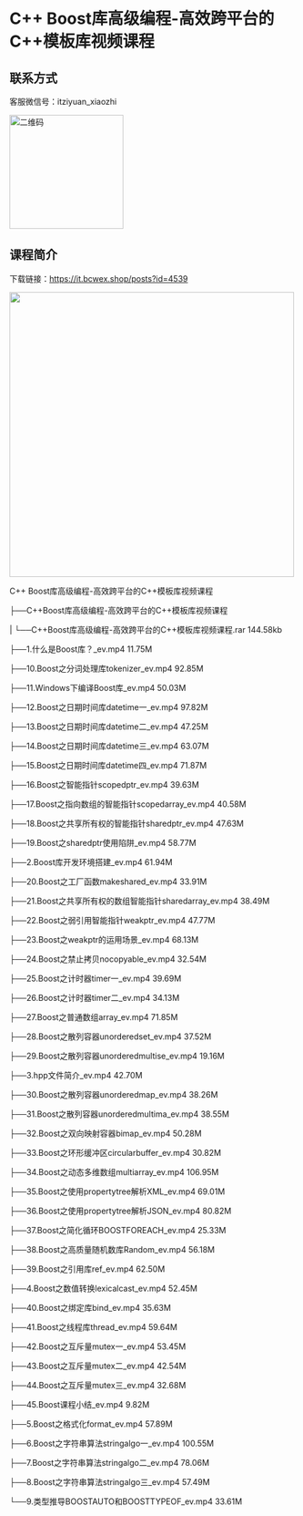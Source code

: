 # C++ Boost库高级编程-高效跨平台的C++模板库视频课程

## 联系方式

客服微信号：itziyuan_xiaozhi

<img src="https://ziyuanyun.oss-cn-guangzhou.aliyuncs.com/common/20240614073449/666b82192834a.jpg" width="200" height="200" alt="二维码">

## 课程简介

下载链接：https://it.bcwex.shop/posts?id=4539

<img src="https://ziyuanyun.oss-cn-guangzhou.aliyuncs.com/yun/20241027073018/671d7b8a45902.jpg" width="500" alt="">

  

 C++ Boost库高级编程-高效跨平台的C++模板库视频课程

 ├──C++Boost库高级编程-高效跨平台的C++模板库视频课程

 | └──C++Boost库高级编程-高效跨平台的C++模板库视频课程.rar 144.58kb

 ├──1.什么是Boost库？_ev.mp4 11.75M

 ├──10.Boost之分词处理库tokenizer_ev.mp4 92.85M

 ├──11.Windows下编译Boost库_ev.mp4 50.03M

 ├──12.Boost之日期时间库datetime一_ev.mp4 97.82M

 ├──13.Boost之日期时间库datetime二_ev.mp4 47.25M

 ├──14.Boost之日期时间库datetime三_ev.mp4 63.07M

 ├──15.Boost之日期时间库datetime四_ev.mp4 71.87M

 ├──16.Boost之智能指针scopedptr_ev.mp4 39.63M

 ├──17.Boost之指向数组的智能指针scopedarray_ev.mp4 40.58M

 ├──18.Boost之共享所有权的智能指针sharedptr_ev.mp4 47.63M

 ├──19.Boost之sharedptr使用陷阱_ev.mp4 58.77M

 ├──2.Boost库开发环境搭建_ev.mp4 61.94M

 ├──20.Boost之工厂函数makeshared_ev.mp4 33.91M

 ├──21.Boost之共享所有权的数组智能指针sharedarray_ev.mp4 38.49M

 ├──22.Boost之弱引用智能指针weakptr_ev.mp4 47.77M

 ├──23.Boost之weakptr的运用场景_ev.mp4 68.13M

 ├──24.Boost之禁止拷贝nocopyable_ev.mp4 32.54M

 ├──25.Boost之计时器timer一_ev.mp4 39.69M

 ├──26.Boost之计时器timer二_ev.mp4 34.13M

 ├──27.Boost之普通数组array_ev.mp4 71.85M

 ├──28.Boost之散列容器unorderedset_ev.mp4 37.52M

 ├──29.Boost之散列容器unorderedmultise_ev.mp4 19.16M

 ├──3.hpp文件简介_ev.mp4 42.70M

 ├──30.Boost之散列容器unorderedmap_ev.mp4 38.26M

 ├──31.Boost之散列容器unorderedmultima_ev.mp4 38.55M

 ├──32.Boost之双向映射容器bimap_ev.mp4 50.28M

 ├──33.Boost之环形缓冲区circularbuffer_ev.mp4 30.82M

 ├──34.Boost之动态多维数组multiarray_ev.mp4 106.95M

 ├──35.Boost之使用propertytree解析XML_ev.mp4 69.01M

 ├──36.Boost之使用propertytree解析JSON_ev.mp4 80.82M

 ├──37.Boost之简化循环BOOSTFOREACH_ev.mp4 25.33M

 ├──38.Boost之高质量随机数库Random_ev.mp4 56.18M

 ├──39.Boost之引用库ref_ev.mp4 62.50M

 ├──4.Boost之数值转换lexicalcast_ev.mp4 52.45M

 ├──40.Boost之绑定库bind_ev.mp4 35.63M

 ├──41.Boost之线程库thread_ev.mp4 59.64M

 ├──42.Boost之互斥量mutex一_ev.mp4 53.45M

 ├──43.Boost之互斥量mutex二_ev.mp4 42.54M

 ├──44.Boost之互斥量mutex三_ev.mp4 32.68M

 ├──45.Boost课程小结_ev.mp4 9.82M

 ├──5.Boost之格式化format_ev.mp4 57.89M

 ├──6.Boost之字符串算法stringalgo一_ev.mp4 100.55M

 ├──7.Boost之字符串算法stringalgo二_ev.mp4 78.06M

 ├──8.Boost之字符串算法stringalgo三_ev.mp4 57.49M

 └──9.类型推导BOOSTAUTO和BOOSTTYPEOF_ev.mp4 33.61M

  